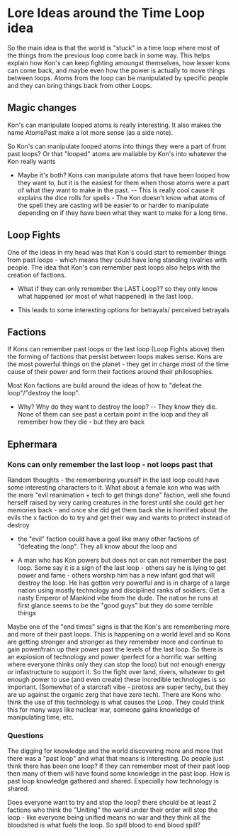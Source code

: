 # Lore Ideas around the Time Loop idea

So the main idea is that the world is "stuck" in a time loop where most of the things from the previous loop come back in some way. This helps explain how Kon's can keep fighting amoungst themselves, how lesser kons can come back, and maybe even how the power is actually to move things between loops. Atoms from the loop can be manipulated by specific people and they can bring things back from other Loops.

## Magic changes

Kon's can manipulate looped atoms is really interesting. It also makes the name AtomsPast make a lot more sense (as a side note).

So Kon's can manipulate looped atoms into things they were a part of from past loops? Or that "looped" atoms are maliable by Kon's into whatever the Kon really wants

- Maybe it's both? Kons can manipulate atoms that have been looped how they want to, but it is the easiest for them when those atoms were a part of what they want to make in the past.
  -- This is really cool cause it explains the dice rolls for spells - The Kon doesn't know what atoms of the spell they are casting will be easier to or harder to manipulate depending on if they have been what they want to make for a long time.

## Loop Fights

One of the ideas in my head was that Kon's could start to remember things from past loops - which means they could have long standing rivalries with people. The idea that Kon's can remember past loops also helps with the creation of factions.

- What if they can only remember the LAST Loop?? so they only know what happened (or most of what happened) in the last loop.

- This leads to some interesting options for betrayals/ perceived betrayals

## Factions

If Kons can remember past loops or the last loop (Loop Fights above) then the forming of factions that persist between loops makes sense. Kons are the most powerful things on the planet - they get in charge most of the time cause of their power and form their factions around their philosophies.

Most Kon factions are build around the ideas of how to "defeat the loop"/"destroy the loop".

- Why? Why do they want to destroy the loop?
  -- They know they die. None of them can see past a certain point in the loop and they all remember how they die - but they are back

## Ephermara

### Kons can only remember the last loop - not loops past that

Random thoughts - the remembering yourself in the last loop could have some interesting characters to it. What about a female kon who was with the more "evil reanimation + tech to get things done" faction, well she found herself raised by very caring creatures in the forest until she could get her memories back - and once she did get them back she is horrified about the evils the x faction do to try and get their way and wants to protect instead of destroy

- the "evil" faction could have a goal like many other factions of "defeating the loop". They all know about the loop and

- A man who has Kon powers but does not or can not remember the past loop. Some say it is a sign of the last loop - others say he is lying to get power and fame - others worship him has a new infant god that will destroy the loop. He has gotten very powerful and is in charge of a large nation using mostly technology and disciplined ranks of soldiers. Get a nasty Emperor of Mankind vibe from the dude. The nation he runs at first glance seems to be the "good guys" but they do some terrible things

Maybe one of the "end times" signs is that the Kon's are remembering more and more of their past loops. This is happening on a world level and so Kons are getting stronger and stronger as they remember more and continue to gain power/train up their power past the levels of the last loop. So there is an explosion of technology and power (perfect for a horrific war setting where everyone thinks only they can stop the loop) but not enough energy or infastructure to support it. So the fight over land, rivers, whatever to get enough power to use (and even create) these incredible technologies is so important. (Somewhat of a starcraft vibe - protoss are super techy, but they are up against the organic zerg that have zero tech). There are Kons who think the use of this technology is what causes the Loop. They could think this for many ways like nuclear war, someone gains knowledge of manipulating time, etc.

### Questions

The digging for knowledge and the world discovering more and more that there was a "past loop" and what that means is interesting. Do people just think there has been one loop? If they can remember most of their past loop then many of them will have found some knowledge in the past loop. How is past loop knowledge gathered and shared. Especially how technology is shared.

Does everyone want to try and stop the loop? there should be at least 2 factions who think the "Uniting" the world under their order will stop the loop - like everyone being unified means no war and they think all the bloodshed is what fuels the loop. So spill blood to end blood spill?
